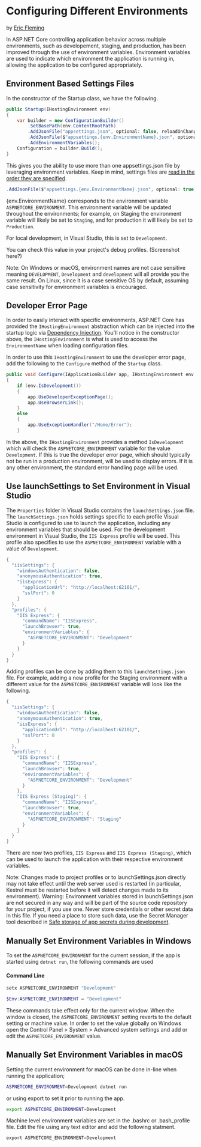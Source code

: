# Configuring Different Environments
by [Eric Fleming](https://ericflemingblog.wordpress.com)

In ASP.NET Core controlling application behavior across multiple environments, such as developement, staging, and production, has been improved through the use of environment variables. Environment variables are used to indicate which environment the application is running in, allowing the application to be configured appropriately.

## Environment Based Settings Files
In the constructor of the Startup class, we have the following.

```c#
public Startup(IHostingEnvironment env)
{
    var builder = new ConfigurationBuilder()
        .SetBasePath(env.ContentRootPath)
        .AddJsonFile("appsettings.json", optional: false, reloadOnChange: true)
        .AddJsonFile($"appsettings.{env.EnvironmentName}.json", optional: true)
        .AddEnvironmentVariables();
    Configuration = builder.Build();
}
```

This gives you the ability to use more than one appsettings.json file by leveraging environment variables. Keep in mind, settings files are [read in the order they are specified](https://docs.microsoft.com/en-us/aspnet/core/fundamentals/configuration).

```c#
.AddJsonFile($"appsettings.{env.EnvironmentName}.json", optional: true)
```
 
{env.EnvironmentName} corresponds to the environment variable `ASPNETCORE_ENVIRONMENT`. This environment variable will be updated throughout the environments; for example, on Staging the environment variable will likely be set to `Staging`, and for production it will likely be set to `Production`. 

For local development, in Visual Studio, this is set to `Development`.

You can check this value in your project's debug profiles. (Screenshot here?)

Note: On Windows or macOS, environment names are not case sensitive meaning `DEVELOPMENT`, `Development` and `development` will all provide you the same result. On Linux, since it is a case sensitive OS by default, assuming case sensitivity for environment variables is encouraged.



## Developer Error Page
In order to easily interact with specific environments, ASP.NET Core has provided the `IHostingEnvironment` abstraction which can be injected into the startup logic via [Dependency Injection](https://docs.microsoft.com/en-us/aspnet/core/fundamentals/dependency-injection). You'll notice in the constructor above, the `IHostingEnvironment` is what is used to access the `EnvironmentName` when loading configuration files.

In order to use this `IHostingEnvironment` to use the developer error page, add the following to the `Configure` method of the `Startup` class.

```c#
public void Configure(IApplicationBuilder app, IHostingEnvironment env, ILoggerFactory loggerFactory)
{
    if (env.IsDevelopment())
    {
        app.UseDeveloperExceptionPage();
        app.UseBrowserLink();
    }
    else
    {
        app.UseExceptionHandler("/Home/Error");
    }
```

In the above, the `IHostingEnvironment` provides a method `IsDevelopment` which will check the `ASPNETCORE_ENVIRONMENT` variable for the value `Development`. If this is true the developer error page, which should typically not be run in a production environment, will be used to display errors. If it is any other environment, the standard error handling page will be used. 



## Use launchSettings to Set Environment in Visual Studio
The `Properties` folder in Visual Studio contains the `launchSettings.json` file. The `launchSettings.json` holds settings specific to each profile Visual Studio is configured to use to launch the application, including any environment variables that should be used. For the development environment in Visual Studio, the `IIS Express` profile will be used. This profile also specifies to use the `ASPNETCORE_ENVIRONMENT` variable with a value of `Development`.

```c#
{
  "iisSettings": {
    "windowsAuthentication": false,
    "anonymousAuthentication": true,
    "iisExpress": {
      "applicationUrl": "http://localhost:62101/",
      "sslPort": 0
    }
  },
  "profiles": {
    "IIS Express": {
      "commandName": "IISExpress",
      "launchBrowser": true,
      "environmentVariables": {
        "ASPNETCORE_ENVIRONMENT": "Development"
      }
    }
  }
}
```

Adding profiles can be done by adding them to this `launchSettings.json` file. For example, adding a new profile for the Staging environment with a different value for the `ASPNETCORE_ENVIRONMENT` variable will look like the following.

```c#
{
  "iisSettings": {
    "windowsAuthentication": false,
    "anonymousAuthentication": true,
    "iisExpress": {
      "applicationUrl": "http://localhost:62101/",
      "sslPort": 0
    }
  },
  "profiles": {
    "IIS Express": {
      "commandName": "IISExpress",
      "launchBrowser": true,
      "environmentVariables": {
        "ASPNETCORE_ENVIRONMENT": "Development"
      }
    },
    "IIS Express (Staging)": {
      "commandName": "IISExpress",
      "launchBrowser": true,
      "environmentVariables": {
        "ASPNETCORE_ENVIRONMENT": "Staging"
      }
    }
  }
}
```

There are now two profiles, `IIS Express` and `IIS Express (Staging)`, which can be used to launch the application with their respective environment variables.

Note: Changes made to project profiles or to launchSettings.json directly may not take effect until the web server used is restarted (in particular, Kestrel must be restarted before it will detect changes made to its environment).
Warning: Environment variables stored in launchSettings.json are not secured in any way and will be part of the source code repository for your project, if you use one. Never store credentials or other secret data in this file. If you need a place to store such data, use the Secret Manager tool described in [Safe storage of app secrets during development](https://docs.microsoft.com/en-us/aspnet/core/security/app-secrets#security-app-secrets).

## Manually Set Environment Variables in Windows
To set the `ASPNETCORE_ENVIRONMENT` for the current session, if the app is started using `dotnet run`, the following commands are used

#### Command Line
 ```powershell
 setx ASPNETCORE_ENVIRONMENT "Development"
 ```

 ```powershell
 $Env:ASPNETCORE_ENVIRONMENT = "Development"
 ```

 These commands take effect only for the current window. When the window is closed, the `ASPNETCORE_ENVIRONMENT` setting reverts to the default setting or machine value. In order to set the value globally on Windows open the Control Panel > System > Advanced system settings and add or edit the `ASPNETCORE_ENVIRONMENT` value.

 ## Manually Set Environment Variables in macOS
 Setting the current environment for macOS can be done in-line when running the application;

  ```bash
 ASPNETCORE_ENVIRONMENT=Development dotnet run
 ```
or using export to set it prior to running the app.

 ```bash
export ASPNETCORE_ENVIRONMENT=Development
 ```

 Machine level environment variables are set in the .bashrc or .bash_profile file. Edit the file using any text editor and add the following statment.

 ```powershell
 export ASPNETCORE_ENVIRONMENT=Development
 ```
